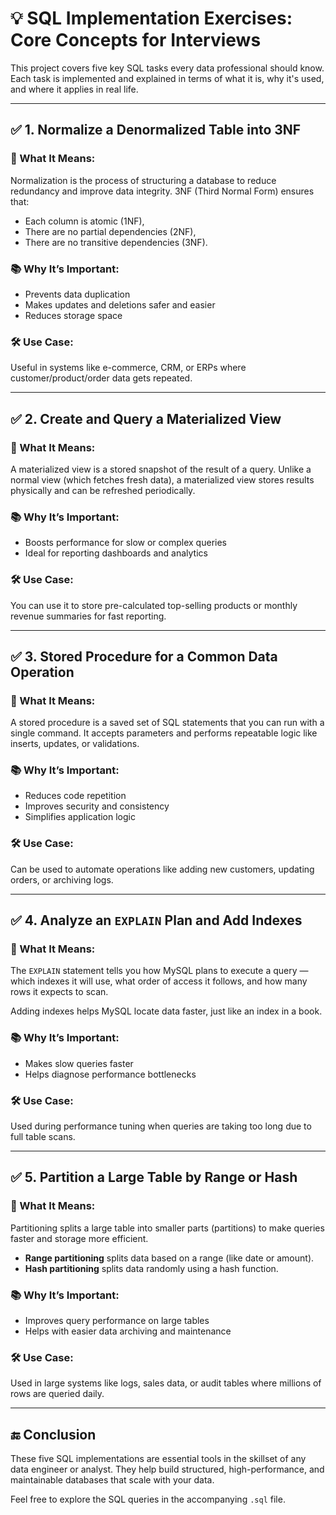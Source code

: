 # 💡 SQL Implementation Exercises: Core Concepts for Interviews

This project covers five key SQL tasks every data professional should know. Each task is implemented and explained in terms of what it is, why it's used, and where it applies in real life.

---

## ✅ 1. Normalize a Denormalized Table into 3NF

### 📌 What It Means:
Normalization is the process of structuring a database to reduce redundancy and improve data integrity. 3NF (Third Normal Form) ensures that:
- Each column is atomic (1NF),
- There are no partial dependencies (2NF),
- There are no transitive dependencies (3NF).

### 📚 Why It’s Important:
- Prevents data duplication
- Makes updates and deletions safer and easier
- Reduces storage space

### 🛠 Use Case:
Useful in systems like e-commerce, CRM, or ERPs where customer/product/order data gets repeated.

---

## ✅ 2. Create and Query a Materialized View

### 📌 What It Means:
A materialized view is a stored snapshot of the result of a query. Unlike a normal view (which fetches fresh data), a materialized view stores results physically and can be refreshed periodically.

### 📚 Why It’s Important:
- Boosts performance for slow or complex queries
- Ideal for reporting dashboards and analytics

### 🛠 Use Case:
You can use it to store pre-calculated top-selling products or monthly revenue summaries for fast reporting.

---

## ✅ 3. Stored Procedure for a Common Data Operation

### 📌 What It Means:
A stored procedure is a saved set of SQL statements that you can run with a single command. It accepts parameters and performs repeatable logic like inserts, updates, or validations.

### 📚 Why It’s Important:
- Reduces code repetition
- Improves security and consistency
- Simplifies application logic

### 🛠 Use Case:
Can be used to automate operations like adding new customers, updating orders, or archiving logs.

---

## ✅ 4. Analyze an `EXPLAIN` Plan and Add Indexes

### 📌 What It Means:
The `EXPLAIN` statement tells you how MySQL plans to execute a query — which indexes it will use, what order of access it follows, and how many rows it expects to scan.

Adding indexes helps MySQL locate data faster, just like an index in a book.

### 📚 Why It’s Important:
- Makes slow queries faster
- Helps diagnose performance bottlenecks

### 🛠 Use Case:
Used during performance tuning when queries are taking too long due to full table scans.

---

## ✅ 5. Partition a Large Table by Range or Hash

### 📌 What It Means:
Partitioning splits a large table into smaller parts (partitions) to make queries faster and storage more efficient. 
- **Range partitioning** splits data based on a range (like date or amount).
- **Hash partitioning** splits data randomly using a hash function.

### 📚 Why It’s Important:
- Improves query performance on large tables
- Helps with easier data archiving and maintenance

### 🛠 Use Case:
Used in large systems like logs, sales data, or audit tables where millions of rows are queried daily.

---

## 🔚 Conclusion

These five SQL implementations are essential tools in the skillset of any data engineer or analyst. They help build structured, high-performance, and maintainable databases that scale with your data.

Feel free to explore the SQL queries in the accompanying `.sql` file.
